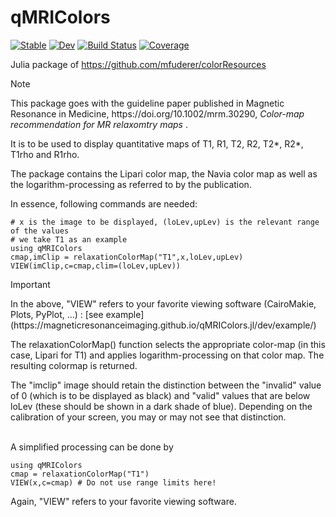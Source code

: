 # qMRIColors

[![Stable](https://img.shields.io/badge/docs-stable-blue.svg)](https://magneticresonanceimaging.github.io/qMRIColors.jl/stable/)
[![Dev](https://img.shields.io/badge/docs-dev-blue.svg)](https://magneticresonanceimaging.github.io/qMRIColors.jl/dev/)
[![Build Status](https://github.com/magneticresonanceimaging/qMRIColors.jl/actions/workflows/CI.yml/badge.svg?branch=main)](https://github.com/magneticresonanceimaging/qMRIColors.jl/actions/workflows/CI.yml?query=branch%3Amain)
[![Coverage](https://codecov.io/gh/magneticresonanceimaging/qMRIColors.jl/branch/main/graph/badge.svg)](https://codecov.io/gh/magneticresonanceimaging/qMRIColors.jl)


Julia package of https://github.com/mfuderer/colorResources

> [!NOTE]
> <p>This package goes with the guideline paper published in Magnetic Resonance in Medicine, https://doi.org/10.1002/mrm.30290, <em> Color-map recommendation for MR relaxomtry maps </em>.</p>

<p>It is to be used to display quantitative maps of T1, R1, T2, R2, T2*, R2*, T1rho and R1rho.</p>
<p>The package contains the Lipari color map, the Navia color map as well as the logarithm-processing as referred to by the publication.</p>


<p>In essence, following commands are needed: </p>

```@example 1
# x is the image to be displayed, (loLev,upLev) is the relevant range of the values 
# we take T1 as an example
using qMRIColors
cmap,imClip = relaxationColorMap("T1",x,loLev,upLev)
VIEW(imClip,c=cmap,clim=(loLev,upLev)) 
```
> [!IMPORTANT]
> <p>In the above, "VIEW" refers to your favorite viewing software (CairoMakie, Plots, PyPlot, ...) : [see example](https://magneticresonanceimaging.github.io/qMRIColors.jl/dev/example/)</p>

<p>The relaxationColorMap() function selects the appropriate color-map (in this case, Lipari for T1) and applies logarithm-processing on that color map. The resulting colormap is returned.</p>
<p>The "imclip" image should retain the distinction between the "invalid" value of 0 (which is to be displayed as black) and "valid" values that are below loLev (these should be shown in a dark shade of blue). Depending on the calibration of your screen, you may or may not see that distinction.</p>
<p><br>A simplified processing can be done by</p>

```@example 2
using qMRIColors
cmap = relaxationColorMap("T1")
VIEW(x,c=cmap) # Do not use range limits here! 
```
<p>Again, "VIEW" refers to your favorite viewing software.</p>
